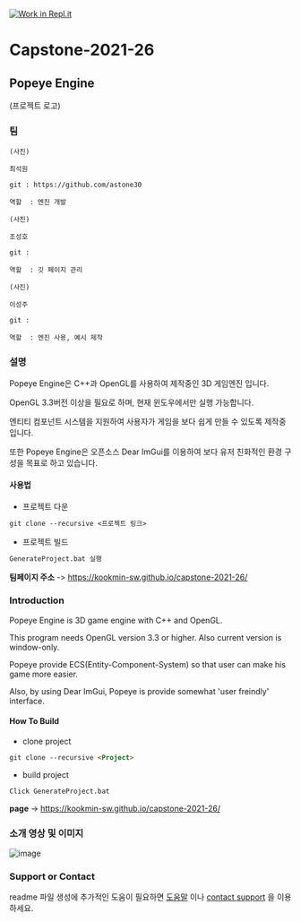 [![Work in Repl.it](https://classroom.github.com/assets/work-in-replit-14baed9a392b3a25080506f3b7b6d57f295ec2978f6f33ec97e36a161684cbe9.svg)](https://classroom.github.com/online_ide?assignment_repo_id=365375&assignment_repo_type=GroupAssignmentRepo)
# Capstone-2021-26

## Popeye Engine  

(프로젝트 로고)
### 팀 


```
(사진)

최석원

git : https://github.com/astone30

역할  : 엔진 개발

```

```
(사진)

조성호 

git : 

역할  : 깃 페이지 관리
```

```
(사진)

이성주

git :

역할  : 엔진 사용, 예시 제작
```


### 설명

Popeye Engine은 C++과 OpenGL를 사용하여 제작중인 3D 게임엔진 입니다.

OpenGL 3.3버전 이상을 필요로 하며, 현재 윈도우에서만 실행 가능합니다.

엔티티 컴포넌트 시스템을 지원하여 사용자가 게임을 보다 쉽게 만들 수 있도록 제작중입니다.

또한 Popeye Engine은 오픈소스 Dear ImGui를 이용하여 보다 유저 친화적인 환경 구성을 목표로 하고 있습니다.

#### 사용법

- 프로젝트 다운
```markdown
git clone --recursive <프로젝트 링크>
```

- 프로젝트 빌드
```markdown
GenerateProject.bat 실행
```

**팀페이지 주소** -> https://kookmin-sw.github.io/capstone-2021-26/  


### Introduction

Popeye Engine is 3D game engine with C++ and OpenGL.

This program needs OpenGL version 3.3 or higher. Also current version is window-only.

Popeye provide ECS(Entity-Component-System) so that user can make his game more easier.

Also, by using Dear ImGui, Popeye is provide somewhat 'user freindly' interface.

#### How To Build

- clone project
```markdown
git clone --recursive <Project>
```

- build project
```markdown
Click GenerateProject.bat
```

**page** -> https://kookmin-sw.github.io/capstone-2021-26/


### 소개 영상 및 이미지
![image](https://user-images.githubusercontent.com/17774946/113366636-be2d1300-9394-11eb-9b49-9cff7fb947a0.png)





### Support or Contact

readme 파일 생성에 추가적인 도움이 필요하면 [도움말](https://help.github.com/articles/about-readmes/) 이나 [contact support](https://github.com/contact) 을 이용하세요.



